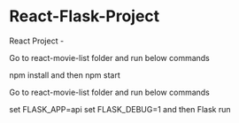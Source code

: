 # React-Flask-Project

React Project -

Go to react-movie-list folder and run below commands

npm install
and then npm start

Go to react-movie-list folder and run below commands

set FLASK_APP=api
set FLASK_DEBUG=1
and then Flask run
